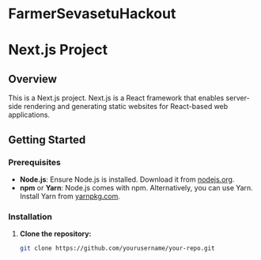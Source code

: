 # FarmerSevasetuHackout
# Next.js Project

## Overview

This is a Next.js project. Next.js is a React framework that enables server-side rendering and generating static websites for React-based web applications.

## Getting Started

### Prerequisites

- **Node.js**: Ensure Node.js is installed. Download it from [nodejs.org](https://nodejs.org/).
- **npm** or **Yarn**: Node.js comes with npm. Alternatively, you can use Yarn. Install Yarn from [yarnpkg.com](https://yarnpkg.com/).

### Installation

1. **Clone the repository:**

   ```bash
   git clone https://github.com/yourusername/your-repo.git
